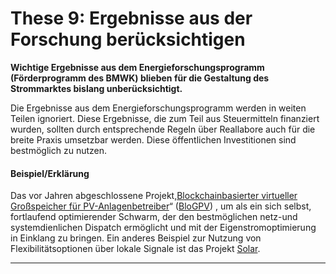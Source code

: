 # These 9: Ergebnisse aus der Forschung berücksichtigen

**Wichtige Ergebnisse aus dem Energieforschungsprogramm (Förderprogramm des BMWK) blieben für die Gestaltung des Strommarktes bislang unberücksichtigt.**

Die Ergebnisse aus dem Energieforschungsprogramm werden in weiten Teilen ignoriert. Diese Ergebnisse, die zum Teil aus Steuermitteln finanziert wurden, sollten durch entsprechende Regeln über Reallabore auch für die breite Praxis umsetzbar werden. Diese öffentlichen Investitionen sind bestmöglich zu nutzen.

#### Beispiel/Erklärung&#x20;

Das vor Jahren abgeschlossene Projekt,[Blockchainbasierter virtueller Großspeicher für PV-Anlagenbetreiber](https://www.youtube.com/watch?v=-wAljOJlEvY)“ ([BloGPV](https://www.digitale-technologien.de/DT/Redaktion/DE/Standardartikel/SmartServiceWeltProjekte/Energie/SSWII\_Projekt\_BloGPV.html)) , um als ein sich selbst, fortlaufend optimierender Schwarm, der den bestmöglichen netz-und systemdienlichen Dispatch ermöglicht und mit der Eigenstromoptimierung in Einklang zu bringen. Ein anderes Beispiel zur Nutzung von Flexibilitätsoptionen über lokale Signale ist das Projekt [Solar](https://solarlago.de/solar-allensbach/).

***

